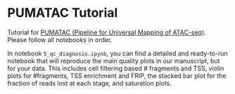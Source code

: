 # PUMATAC Tutorial
Tutorial for [PUMATAC (Pipeline for Universal Mapping of ATAC-seq)](https://github.com/aertslab/PUMATAC).  
Please follow all notebooks in order.

In notebook `5_qc_diagnosis.ipynb`, you can find a detailed and ready-to-run notebook that will reproduce the main quality plots in our manuscript, but for your data. This includes cell filtering based # fragments and TSS, violin plots for #fragments, TSS enrichment and FRIP, the stacked bar plot for the fraction of reads lost at each stage, and saturation plots.
